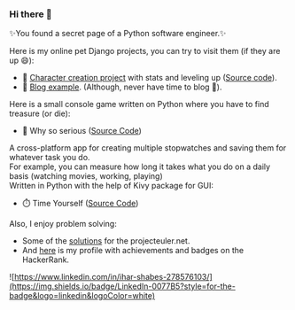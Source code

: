### Hi there 👋
✨You found a secret page of a Python software engineer.✨

Here is my online pet Django projects, you can try to visit them (if they are up 😄):
* 🔭 [Character creation project](https://windowhero.herokuapp.com/) with stats and leveling up ([Source code](https://github.com/IharSha/build_a_hero)).
* 💬 [Blog example](https://rutasblog.herokuapp.com/). (Although, never have time to blog 🤔).

Here is a small console game written on Python where you have to find treasure (or die):
* 👾 Why so serious ([Source Code](https://github.com/IharSha/why_so_serious))

A cross-platform app for creating multiple stopwatches and saving them for whatever task you do.<br> For example, you can measure how long it takes what you do on a daily basis (watching movies, working, playing)<br>
Written in Python with the help of Kivy package for GUI:
* ⏱️ Time Yourself ([Source Code](https://github.com/IharSha/timeyourself))

Also, I enjoy problem solving:

* Some of the [solutions](https://github.com/IharSha/my_projecteuler) for the projecteuler.net.
* And [here](https://www.hackerrank.com/Rutik) is my profile with achievements and badges on the HackerRank.


![https://www.linkedin.com/in/ihar-shabes-278576103/](https://img.shields.io/badge/LinkedIn-0077B5?style=for-the-badge&logo=linkedin&logoColor=white)
<!--
**IharSha/iharsha** is a ✨ _special_ ✨ repository because its `README.md` (this file) appears on your GitHub profile.

Here are some ideas to get you started:

- 🔭 I’m currently working on ...
- 🌱 I’m currently learning ...
- 👯 I’m looking to collaborate on ...
- 🤔 I’m looking for help with ...
- 💬 Ask me about ...
- 📫 How to reach me: ...
- 😄 Pronouns: ...
- ⚡ Fun fact: ...
-->
